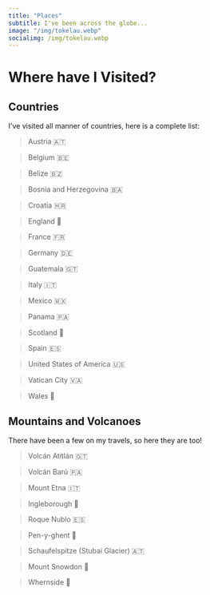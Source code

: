```yaml
---
title: "Places"
subtitle: I've been across the globe...
image: "/img/tokelau.webp"
socialimg: /img/tokelau.webp
---
```


# Where have I Visited?

## Countries

I've visited all manner of countries, here is a complete list:

> Austria 🇦🇹

> Belgium 🇧🇪

> Belize 🇧🇿

> Bosnia and Herzegovina 🇧🇦

> Croatia 🇭🇷

> England 🏴󠁧󠁢󠁥󠁮󠁧󠁿

> France 🇫🇷

> Germany 🇩🇪

> Guatemala 🇬🇹

> Italy 🇮🇹

> Mexico 🇲🇽

> Panama 🇵🇦

> Scotland 🏴󠁧󠁢󠁳󠁣󠁴󠁿

> Spain 🇪🇸

> United States of America 🇺🇸

> Vatican City 🇻🇦

> Wales 🏴󠁧󠁢󠁷󠁬󠁳󠁿

## Mountains and Volcanoes

There have been a few on my travels, so here they are too!

> Volcán Atitlán 🇬🇹

> Volcán Barú 🇵🇦

> Mount Etna 🇮🇹

> Ingleborough 🏴󠁧󠁢󠁥󠁮󠁧󠁿

> Roque Nublo 🇪🇸

> Pen-y-ghent 🏴󠁧󠁢󠁥󠁮󠁧󠁿

> Schaufelspitze (Stubai Glacier) 🇦🇹

> Mount Snowdon 🏴󠁧󠁢󠁷󠁬󠁳󠁿

> Whernside 🏴󠁧󠁢󠁥󠁮󠁧󠁿
